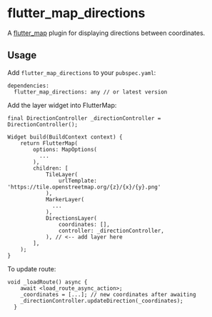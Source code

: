 # flutter_map_directions

A [flutter_map](https://pub.dev/packages/flutter_map) plugin for displaying directions between coordinates.

## Usage
Add `flutter_map_directions` to your `pubspec.yaml`:

```
dependencies:
  flutter_map_directions: any // or latest version
```

Add the layer widget into FlutterMap:

```
final DirectionController _directionController = DirectionController();

Widget build(BuildContext context) {
    return FlutterMap(
        options: MapOptions(
          ...
        ),
        children: [
            TileLayer(
                urlTemplate: 'https://tile.openstreetmap.org/{z}/{x}/{y}.png'
            ),
            MarkerLayer(
              ...
            ),
            DirectionsLayer(
                coordinates: [],
                controller: _directionController,
            ), // <-- add layer here
        ],
    );
}
```

To update route:

```
void _loadRoute() async {
    await <load_route_async_action>;
    _coordinates = [...]; // new coordinates after awaiting
    _directionController.updateDirection(_coordinates);
  }
```
